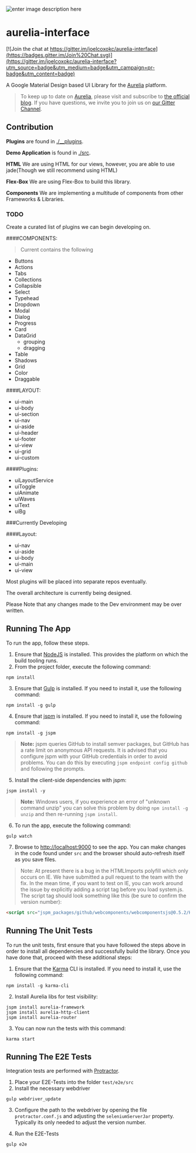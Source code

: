 ![enter image description here](https://github.com/joelcoxokc/aurelia-interface/blob/master/aurelia-interface.png)

# aurelia-interface

[![Join the chat at https://gitter.im/joelcoxokc/aurelia-interface](https://badges.gitter.im/Join%20Chat.svg)](https://gitter.im/joelcoxokc/aurelia-interface?utm_source=badge&utm_medium=badge&utm_campaign=pr-badge&utm_content=badge)

A Google Material Design based UI Library for the [Aurelia](http://www.aurelia.io/) platform.


> To keep up to date on [Aurelia](http://www.aurelia.io/), please visit and subscribe to [the official blog](http://blog.durandal.io/). If you have questions, we invite you to join us on [our Gitter Channel](https://gitter.im/aurelia/discuss).


## Contribution

**Plugins** are found in [./__plugins](/__plugins).

**Demo Application** is found in [./src](/src).

**HTML** We are using HTML for our views, however, you are able to use jade(Though we still recommend using HTML)

**Flex-Box** We are using Flex-Box to build this library.

**Components** We are implementing a multitude of components from other Frameworks & Libraries.


### TODO
Create a curated list of plugins we can begin developing on.


####COMPONENTS:

> Current contains the following

 - Buttons
 - Actions
 - Tabs
 - Collections
 - Collapsible
 - Select
 - Typehead
 - Dropdown
 - Modal
 - Dialog
 - Progress
 - Card
 - DataGrid
   - grouping
   - dragging
 - Table
 - Shadows
 - Grid
 - Color
 - Draggable

####LAYOUT:

 - ui-main
 - ui-body
 - ui-section
 - ui-nav
 - ui-aside
 - ui-header
 - ui-footer
 - ui-view
 - ui-grid
 - ui-custom

####Plugins:

 - uiLayoutService
 - uiToggle
 - uiAnimate
 - uiWaves
 - uiText
 - uiBg


###Currently Developing

####Layout:

 - ui-nav
 - ui-aside
 - ui-body
 - ui-main
 - ui-view


Most plugins will be placed into separate repos eventually.

The overall architecture is currently being designed.

Please Note that any changes made to the Dev environment may be over written.



## Running The App

To run the app, follow these steps.

1. Ensure that [NodeJS](http://nodejs.org/) is installed. This provides the platform on which the build tooling runs.
2. From the project folder, execute the following command:

  ```shell
  npm install
  ```
3. Ensure that [Gulp](http://gulpjs.com/) is installed. If you need to install it, use the following command:

  ```shell
  npm install -g gulp
  ```
4. Ensure that [jspm](http://jspm.io/) is installed. If you need to install it, use the following command:

  ```shell
  npm install -g jspm
  ```
  > **Note:** jspm queries GitHub to install semver packages, but GitHub has a rate limit on anonymous API requests. It is advised that you configure jspm with your GitHub credentials in order to avoid problems. You can do this by executing `jspm endpoint config github` and following the prompts.
5. Install the client-side dependencies with jspm:

  ```shell
  jspm install -y
  ```
  >**Note:** Windows users, if you experience an error of "unknown command unzip" you can solve this problem by doing `npm install -g unzip` and then re-running `jspm install`.
6. To run the app, execute the following command:

  ```shell
  gulp watch
  ```
7. Browse to [http://localhost:9000](http://localhost:9000) to see the app. You can make changes in the code found under `src` and the browser should auto-refresh itself as you save files.

> Note: At present there is a bug in the HTMLImports polyfill which only occurs on IE. We have submitted a pull request to the team with the fix. In the mean time, if you want to test on IE, you can work around the issue by explicitly adding a script tag before you load system.js. The script tag should look something like this (be sure to confirm the version number):

```html
<script src="jspm_packages/github/webcomponents/webcomponentsjs@0.5.2/HTMLImports.js"></script>
```

## Running The Unit Tests

To run the unit tests, first ensure that you have followed the steps above in order to install all dependencies and successfully build the library. Once you have done that, proceed with these additional steps:

1. Ensure that the [Karma](http://karma-runner.github.io/) CLI is installed. If you need to install it, use the following command:

  ```shell
  npm install -g karma-cli
  ```
2. Install Aurelia libs for test visibility:

```shell
jspm install aurelia-framework
jspm install aurelia-http-client
jspm install aurelia-router
```
3. You can now run the tests with this command:

  ```shell
  karma start
  ```

## Running The E2E Tests
Integration tests are performed with [Protractor](http://angular.github.io/protractor/#/).

1. Place your E2E-Tests into the folder ```test/e2e/src```
2. Install the necessary webdriver

  ```shell
  gulp webdriver_update
  ```

3. Configure the path to the webdriver by opening the file ```protractor.conf.js``` and adjusting the ```seleniumServerJar``` property. Typically its only needed to adjust the version number.

4. Run the E2E-Tests

  ```shell
  gulp e2e
  ```
